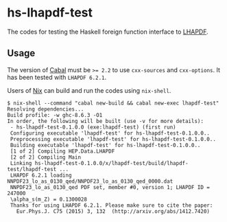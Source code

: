 # hs-lhapdf-test

The codes for testing the Haskell foreign function interface to [LHAPDF](https://lhapdf.hepforge.org/).

## Usage

The version of [Cabal](https://www.haskell.org/cabal/) must be `>= 2.2` to use `cxx-sources` and `cxx-options`. It has been tested with `LHAPDF 6.2.1`.

Users of [Nix](https://nixos.org/nixpkgs/) can build and run the codes using `nix-shell`.

```
$ nix-shell --command "cabal new-build && cabal new-exec lhapdf-test"
Resolving dependencies...
Build profile: -w ghc-8.6.3 -O1
In order, the following will be built (use -v for more details):
 - hs-lhapdf-test-0.1.0.0 (exe:lhapdf-test) (first run)
 Configuring executable 'lhapdf-test' for hs-lhapdf-test-0.1.0.0..
 Preprocessing executable 'lhapdf-test' for hs-lhapdf-test-0.1.0.0..
 Building executable 'lhapdf-test' for hs-lhapdf-test-0.1.0.0..
 [1 of 2] Compiling HEP.Data.LHAPDF
 [2 of 2] Compiling Main
 Linking hs-lhapdf-test-0.1.0.0/x/lhapdf-test/build/lhapdf-test/lhapdf-test ...
 LHAPDF 6.2.1 loading NNPDF23_lo_as_0130_qed/NNPDF23_lo_as_0130_qed_0000.dat
 NNPDF23_lo_as_0130_qed PDF set, member #0, version 1; LHAPDF ID = 247000
 \alpha_s(m_Z) = 0.1300028
 Thanks for using LHAPDF 6.2.1. Please make sure to cite the paper:
   Eur.Phys.J. C75 (2015) 3, 132  (http://arxiv.org/abs/1412.7420)
```
